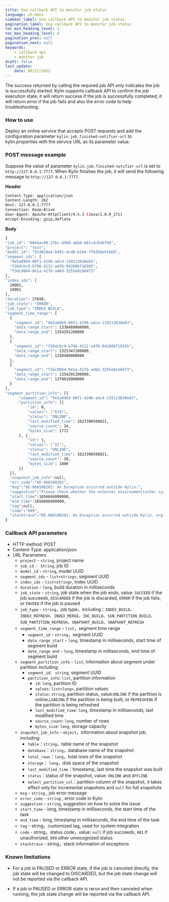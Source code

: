```yaml
---
title: Use callback API to monitor job status
language: zh-Hans
sidebar_label: Use callback API to monitor job status
pagination_label: Use callback API to monitor job status
toc_min_heading_level: 2
toc_max_heading_level: 6
pagination_prev: null
pagination_next: null
keywords:
    - callback api
    - monitor job
draft: false 
last_update: 
    date: 08/12/2022
---
```


The success returned by calling the required job API only indicates the job is successfully started. Kylin supports callback API to confirm the job execution state, it will return success if the job is successfully completed; it will return error if the job fails and also the error code to help troubleshooting. 

### How to use 

Deploy an online service that accepts POST requests and add the configuration parameter `kylin.job.finished-notifier-url` to kylin.properties with the service URL as its parameter value.

### POST message example 

Suppose the value of parameter `kylin.job.finished-notifier-url` is set to `http://127.0.0.1:7777`. When Kylin finishes the job, it will send the following message to `http://127.0.0.1:7777`. 

**Header**

```sh
Content-Type: application/json
Content-Length: 262
Host: 127.0.0.1:7777
Connection: Keep-Alive
User-Agent: Apache-HttpClient/4.5.3 (Java/1.8.0_171)
Accept-Encoding: gzip,deflate
```

**Body**

```sh
{
"job_id": "6044ac09-27bc-4968-a6b0-881c4c0abf89",
"project": "test",
"model_id": "91402da4-b991-4cd8-b164-7f62b9e91b69",
"segment_ids": [
  "9e5a89b9-00f1-4296-adc4-139113030e83",
  "f26dcbc9-b786-4112-a4f6-94280bf10265",
  "f3dc9864-0e1a-417b-a46d-3255e8cb6473"
],
"index_ids": [
  20001,
  10001
],
"duration": 27699,
"job_state": "ERROR",
"job_type": "INDEX_BUILD",
"segment_time_range": [
  {
    "segment_id": "9e5a89b9-00f1-4296-adc4-139113030e83",
    "data_range_start": 1338480000000,
    "data_range_end": 1354291200000
  },
  {
    "segment_id": "f26dcbc9-b786-4112-a4f6-94280bf10265",
    "data_range_start": 1325347200000,
    "data_range_end": 1338480000000
  },
  {
    "segment_id": "f3dc9864-0e1a-417b-a46d-3255e8cb6473",
    "data_range_start": 1354291200000,
    "data_range_end": 1370016000000
  }
],
"segment_partition_info": [{
      "segment_id": "9e5a89b9-00f1-4296-adc4-139113030e83",
      "partition_info": [{
          "id": 0,
          "values": ["674"],
          "status": "ONLINE",
          "last_modified_time": 1623390508821,
          "source_count": 34,
          "bytes_size": 1772
      }, {
          "id": 1,
          "values": ["22"],
          "status": "ONLINE",
          "last_modified_time": 1623390508821,
          "source_count": 30,
          "bytes_size": 1800
      }]
  }],
  "snapshot_job_info":null,
  "err_code":"KE-060100201",
  "msg":"KE-060100201: An Exception occurred outside Kylin.",
  "suggestion":"Please check whether the external environment(other systems, components, etc.) is normal.",
  "start_time":1656604800000,
  "end_time":1656608400000,
  "tag":null,
  "code":"999",
  "stacktrace":"KE-060100201: An Exception occurred outside Kylin. org.apache...."
}
```

### Callback API parameters 

- HTTP method: POST
- Content-Type: application/json
- URL Parameters
  - `project` - `string`, project name
  - `job_id - String`, job ID  
  - `model_id` - `string`, model UUID 
  - `segment_ids` - `list<string>`, segment UUID
  - `index_ids` - `list<string>`, index UUID
  - `duration` - `long`, build duration in milliseconds
  - `job_state` - `string`, job state when the job ends, value: `SUCCEED` if the job succeeds, `DISCARDED` if the job is discarded, `ERROR` if the job fails, or `PAUSED` if the job is paused 
  - `job_type` - `string`，job type，including：`INDEX_BUILD`、`INDEX_REFRESH`、`INDEX_MERGE`、`INC_BUILD`、`SUB_PARTITION_BUILD`、`SUB_PARTITION_REFRESH`、`SNAPSHOT_BUILD`、`SNAPSHOT_REFRESH`
  - `segment_time_range` - `list`，segment time range
    - `segment_id` - `string`，segment UUID
    - `data_range_start` - `long`, timestamp in milliseconds, start time of segment build
    - `date_range_end` - `long`, timestamp in milliseconds, end time of segment build
  - `segment_partition_info` - `list`, information about segment under partition including:  
    - `segment_id`:  ` string`, segment UUID
    - `partition_info`: `list`, partition information 
      - `id`: `long`, partition ID
      - `values`: `list<long>`, partition values
      - `status`: `string`, partition status, value:`ONLINE` if the partition is online,`LOADING` if the partition is being built, or `REFRESHING` if the partition is being refreshed
      - `last_modified_time`: `long`, timestamp in milliseconds, last modified time
      - `source_count`: `long`, number of rows 
      - `bytes_size`:  `long`, storage capacity
  - `snapshot_job_info` - `object`，information about snapshot job, including:
    - `table`：`string`，table name of the snapshot
    - `database`：`string`，database name of the snapshot
    - `total_rows`：`long`，total rows of the snapshot
    - `storage`： `long`，disk space of the snapshot
    - `last_modified_time`：timestamp, last time the snapshot was built
    - `status`：status of the snapshot, value: `ONLINE` and `OFFLINE`
    - `select_partition_col`：partition column of the snapshot, it takes effect only for incremental snapshots and `null` for full snapshots
  - `msg` - `string` , job error message
  - `error_code` - `string` , error code in Kylin
  - `suggestion` - `string`, suggestion on how to solve the issue
  - `start_time` - long, timestamp in milliseconds, the start time of the task
  - `end_time` - long, timestamp in milliseconds, the end time of the task
  - `tag` - string，customized tag, used for system integration
  - `code` -  string，status code，value: `null` if job succeeds, `401` if unauthorized, `999` other unrecognized status
  - `stacktrace` - string，stack information of exceptions

### Known limitations 

- For a job in PAUSED or ERROR state, if the job is canceled directly, the job state will be changed to DISCARDED, but the job state change will not be reported via the callback API. 

- If a job in PAUSED or ERROR state is rerun and then canceled when running, the job state change will be reported via the callback API. 

